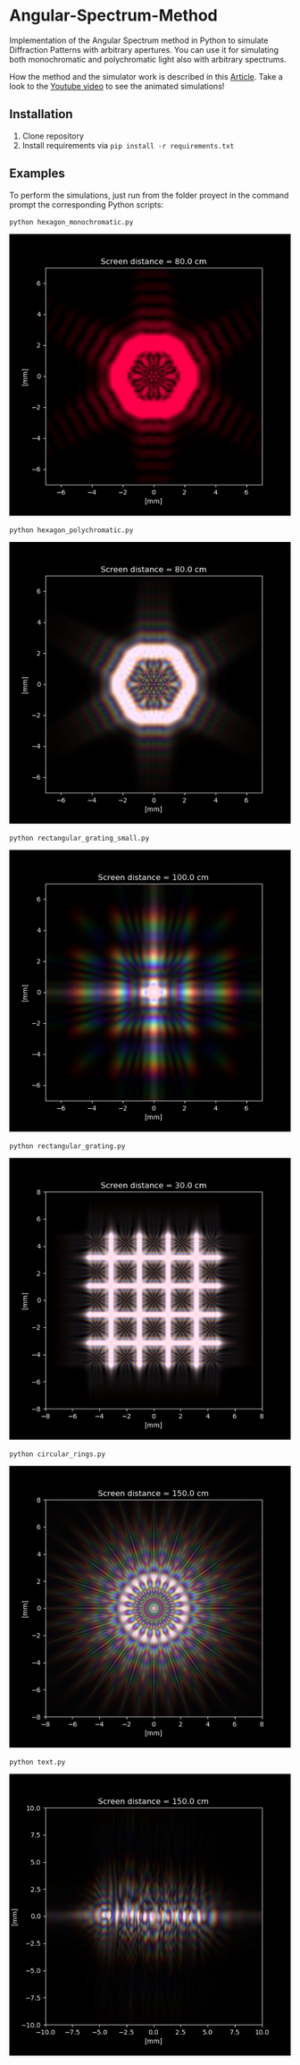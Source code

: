 # Angular-Spectrum-Method

Implementation of the Angular Spectrum method in Python to simulate Diffraction Patterns with arbitrary apertures. You can use it for simulating both monochromatic and polychromatic light also with arbitrary spectrums.

How the method and the simulator work is described in this [Article](https://rafael-fuente.github.io/simulating-diffraction-patterns-with-the-angular-spectrum-method-and-python.html). Take a look to the [Youtube video](https://youtu.be/Ft8CMEooBAE) to see the animated simulations!


## Installation

1. Clone repository
2. Install requirements via `pip install -r requirements.txt`


## Examples

To perform the simulations, just run from the folder proyect in the command prompt the corresponding Python scripts:


```
python hexagon_monochromatic.py
```

![N|Solid](/images/hexagon_monochromatic.png)

```
python hexagon_polychromatic.py
```

![N|Solid](/images/hexagon_polychromatic.png)

```
python rectangular_grating_small.py
```

![N|Solid](/images/rectangular_grating_small.png)

```
python rectangular_grating.py
```

![N|Solid](/images/rectangular_grating.png)

```
python circular_rings.py
```

![N|Solid](/images/circular_rings.png)

```
python text.py
```

![N|Solid](/images/text.png)
